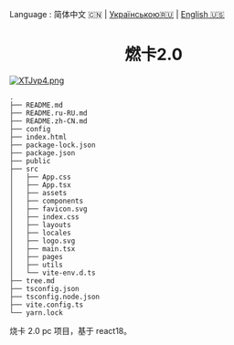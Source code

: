 Language : 简体中文 🇨🇳 | [Українською🇷🇺](./README.ru-RU.md) | [English 🇺🇸 ](./README.md)

<h1 align="center">燃卡2.0</h1>

[![XTJvp4.png](https://s1.ax1x.com/2022/06/15/XTJvp4.png)](https://imgtu.com/i/XTJvp4)

```
.
├── README.md
├── README.ru-RU.md
├── README.zh-CN.md
├── config
├── index.html
├── package-lock.json
├── package.json
├── public
├── src
│   ├── App.css
│   ├── App.tsx
│   ├── assets
│   ├── components
│   ├── favicon.svg
│   ├── index.css
│   ├── layouts
│   ├── locales
│   ├── logo.svg
│   ├── main.tsx
│   ├── pages
│   ├── utils
│   └── vite-env.d.ts
├── tree.md
├── tsconfig.json
├── tsconfig.node.json
├── vite.config.ts
└── yarn.lock
```

烧卡 2.0 pc 项目，基于 react18。
